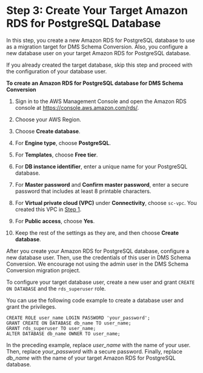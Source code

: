 # Step 3: Create Your Target Amazon RDS for PostgreSQL Database<a name="schema-conversion-oracle-postgresql-step-3"></a>

In this step, you create a new Amazon RDS for PostgreSQL database to use as a migration target for DMS Schema Conversion\. Also, you configure a new database user on your target Amazon RDS for PostgreSQL database\.

If you already created the target database, skip this step and proceed with the configuration of your database user\.

 **To create an Amazon RDS for PostgreSQL database for DMS Schema Conversion** 

1. Sign in to the AWS Management Console and open the Amazon RDS console at [https://console\.aws\.amazon\.com/rds/](https://console.aws.amazon.com/rds/)\.

1. Choose your AWS Region\.

1. Choose **Create database**\.

1. For **Engine type**, choose **PostgreSQL**\.

1. For **Templates**, choose **Free tier**\.

1. For **DB instance identifier**, enter a unique name for your PostgreSQL database\.

1. For **Master password** and **Confirm master password**, enter a secure password that includes at least 8 printable characters\.

1. For **Virtual private cloud \(VPC\)** under **Connectivity**, choose `sc-vpc`\. You created this VPC in [Step 1](schema-conversion-oracle-postgresql-step-1.md)\.

1. For **Public access**, choose **Yes**\.

1. Keep the rest of the settings as they are, and then choose **Create database**\.

After you create your Amazon RDS for PostgreSQL database, configure a new database user\. Then, use the credentials of this user in DMS Schema Conversion\. We encourage not using the admin user in the DMS Schema Conversion migration project\.

To configure your target database user, create a new user and grant `CREATE ON DATABASE` and the `rds_superuser` role\.

You can use the following code example to create a database user and grant the privileges\.

```
CREATE ROLE user_name LOGIN PASSWORD 'your_password';
GRANT CREATE ON DATABASE db_name TO user_name;
GRANT rds_superuser TO user_name;
ALTER DATABASE db_name OWNER TO user_name;
```

In the preceding example, replace *user\_name* with the name of your user\. Then, replace *your\_password* with a secure password\. Finally, replace *db\_name* with the name of your target Amazon RDS for PostgreSQL database\.